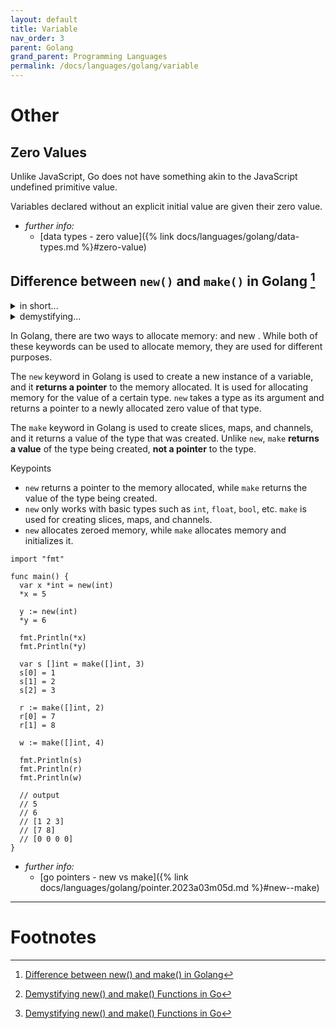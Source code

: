 ```yaml
---
layout: default
title: Variable
nav_order: 3
parent: Golang
grand_parent: Programming Languages
permalink: /docs/languages/golang/variable
---
```


# Other

## Zero Values

Unlike JavaScript, Go does not have something akin to the JavaScript undefined primitive value.

Variables declared without an explicit initial value are given their zero value.

- _further info:_
  - [data types - zero value]({% link docs/languages/golang/data-types.md %}#zero-value)


## Difference between `new()` and `make()` in Golang [^1]

<details markdown="block">
  <summary> in short...  </summary>

In the Go programming language, `new()` and `make()` are two commonly used functions for creating and initializing variables of different types.

`new()` is used to create a variable of a specified type with a zero value and returns a pointer to that variable.

In variable declaration, when we don’t specify initial values for variables, their default values are their zero values.

```go
numPtr := new(int)
```

`make()` is used to create and initialize variables of reference types, such as slices, maps, and channels.

It is suitable for creating these variables because they are not set to zero values but are initialized based on their types.

```go
slice := make([]int, 3)
```

<!-- in short... -->
-----
</details>

<details markdown="block">
  <summary> demystifying...  </summary>

These functions `new()` and `make()`[^2] which might seem similar at first serve different purposes and are crucial for _memory allocation_ and _data initialization_ in Go.

Both `new()` and `make()` are built-in functions in Go, used to allocate memory. However, they are used for different data types and scenarios:

- `new()` function:
  - `new()` is used to allocate memory for value types (e.g., integers, floats, structs) and returns a pointer to the newly allocated zeroed value.
  - it takes a single argument
  - the syntax of the new() function is straightforward as shown below.
    - `func new(Type) *Type`
    - here, `Type` represents the type of the value we want to allocate memory for.
    - ```go
      type Person struct {
        Name string
        Age  int
      }
      p := new(Person)
      ```
- `make()` function:
  - `make()` is used to create and initialize slices, maps, and channels, which are reference types in Go.
  - it takes two or three arguments
  - the syntax of the `make()` function varies depending on the type it is used with
    - for __slices__
      - `func make([]Type, len, cap) []Type`
        - `Type`: The type of elements the slice will hold.
        - `len`: The initial length of the slice.
        - `cap`: The capacity of the slice, which is optional and used to specify the underlying array's capacity. If not provided, it defaults to the same value as the length.
      - ```go
        // using make() to create a slice of integers
        numbers := make([]int, 5, 10)
        ```
    - for __maps__
      - `func make(map[KeyType]ValueType, initialCapacity int) map[KeyType]ValueType`
        - `KeyType`: The type of keys in the map.
        - `ValueType`: The type of values associated with the keys.
        - `initialCapacity`: The initial capacity of the map. This is optional but can be used to optimize performance when the number of elements is known in advance.
      - ```go
        // using make() to create a map of string keys and int values
        scores := make(map[string]int)
        ```
    - for __channels__
      - `func make(chan Type, capacity int) chan Type`
        - `Type`: The type of values that can be sent and received through the channel.
        - `capacity`: The buffer size of the channel. If set to 0, the channel is unbuffered.
      - ```go
        // using make() to create an unbuffered channel of integers
        ch := make(chan int)
        ```

To summarize[^2]:
- use `new()` to allocate memory for value types and obtain a pointer to the zeroed value.
- use `make()` to create and initialize slices, maps, and channels (reference types) _with their respective types and initial capacities_.

-----
<!-- demystifying... -->
</details>

In Golang, there are two ways to allocate memory: and new . While both of these keywords can be used to allocate memory, they are used for different purposes.

The `new` keyword in Golang is used to create a new instance of a variable, and it __returns a pointer__ to the memory allocated. It is used for allocating memory for the value of a certain type. `new` takes a type as its argument and returns a pointer to a newly allocated zero value of that type.

The `make` keyword in Golang is used to create slices, maps, and channels, and it returns a value of the type that was created. Unlike `new`, `make` __returns a value__ of the type being created, __not a pointer__ to the type.

Keypoints
- `new` returns a pointer to the memory allocated, while `make` returns the value of the type being created.
- `new` only works with basic types such as `int`, `float`, `bool`, etc. `make` is used for creating slices, maps, and channels.
- `new` allocates zeroed memory, while `make` allocates memory and initializes it.

```golang
import "fmt"

func main() {
  var x *int = new(int)
  *x = 5

  y := new(int)
  *y = 6

  fmt.Println(*x)
  fmt.Println(*y)

  var s []int = make([]int, 3)
  s[0] = 1
  s[1] = 2
  s[2] = 3

  r := make([]int, 2)
  r[0] = 7
  r[1] = 8

  w := make([]int, 4)

  fmt.Println(s)
  fmt.Println(r)
  fmt.Println(w)

  // output
  // 5
  // 6
  // [1 2 3]
  // [7 8]
  // [0 0 0 0]
}
```

- _further info:_
  - [go pointers - new vs make]({% link docs/languages/golang/pointer.2023a03m05d.md %}#new--make)

----

# Footnotes

[^1]: [Difference between new() and make() in Golang](https://saeed0x1.medium.com/difference-between-new-and-make-in-golang-f163b33236ee)
[^2]: [Demystifying new() and make() Functions in Go](https://medium.com/the-bug-shots/demystifying-new-and-make-functions-in-go-845590ee1603)
